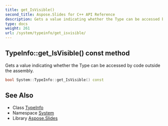```yaml
---
title: get_IsVisible()
second_title: Aspose.Slides for C++ API Reference
description: Gets a value indicating whether the Type can be accessed by code outside the assembly.
type: docs
weight: 261
url: /system/typeinfo/get_isvisible/
---
```

## TypeInfo::get_IsVisible() const method


Gets a value indicating whether the Type can be accessed by code outside the assembly.

```cpp
bool System::TypeInfo::get_IsVisible() const
```

## See Also

* Class [TypeInfo](../)
* Namespace [System](../../)
* Library [Aspose.Slides](../../../)
